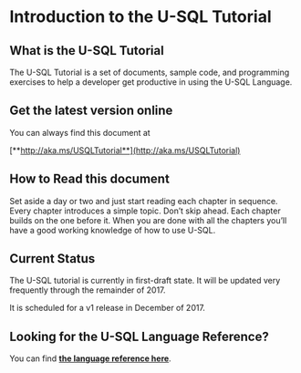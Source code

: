 # Introduction to the U-SQL Tutorial

## What is the U-SQL Tutorial

The U-SQL Tutorial is a set of documents, sample code, and programming exercises to help a developer get productive in using the U-SQL Language. 

## Get the latest version online

You can always find this document at

[**http://aka.ms/USQLTutorial**](http://aka.ms/USQLTutorial)

## How to Read this document

Set aside a day or two and just start reading each chapter in sequence. Every chapter introduces a simple topic. Don’t skip ahead. Each chapter builds on the one before it. When you are done with all the chapters you’ll have a good working knowledge of how to use U-SQL.

## Current Status

The U-SQL tutorial is currently in first-draft state. It will be updated very frequently through the remainder of 2017. 

It is scheduled for a v1 release in December of 2017.


## Looking for the U-SQL Language Reference?

You can find [**the language reference here**](https://msdn.microsoft.com/en-us/library/azure/mt591959.aspx).




